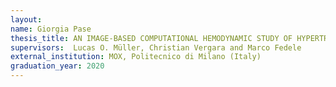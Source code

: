 ```yaml
---
layout:
name: Giorgia Pase
thesis_title: AN IMAGE-BASED COMPUTATIONAL HEMODYNAMIC STUDY OF HYPERTROPHIC CARDIOMYOPATHY 
supervisors:  Lucas O. Müller, Christian Vergara and Marco Fedele
external_institution: MOX, Politecnico di Milano (Italy)
graduation_year: 2020
---
```


